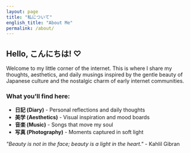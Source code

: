 ```yaml
---
layout: page
title: "私について"
english_title: "About Me"
permalink: /about/
---
```


## Hello, こんにちは! ♡

Welcome to my little corner of the internet. This is where I share my thoughts, aesthetics, and daily musings inspired by the gentle beauty of Japanese culture and the nostalgic charm of early internet communities.

### What you'll find here:
- **日記 (Diary)** - Personal reflections and daily thoughts
- **美学 (Aesthetics)** - Visual inspiration and mood boards  
- **音楽 (Music)** - Songs that move my soul
- **写真 (Photography)** - Moments captured in soft light

*"Beauty is not in the face; beauty is a light in the heart."* - Kahlil Gibran
